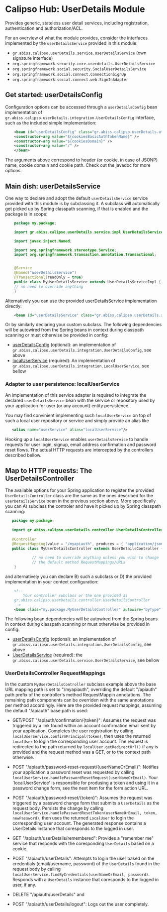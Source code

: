 # Calipso Hub: UserDetails Module

Provides generic, stateless user detail services, including registration, authentication and authorization/ACL.

For an overview of what the module provides, consider the interfaces implemented by the `userDetailsService` 
provided in this module:

 - `gr.abiss.calipso.userDetails.service.UserDetailsService` (own signature interface)
 - `org.springframework.security.core.userdetails.UserDetailsService`
 - `org.springframework.social.security.SocialUserDetailsService`
 - `org.springframework.social.connect.ConnectionSignUp`
 - `org.springframework.social.connect.web.SignInAdapter`



## <a name="userDetailsConfig"> Get started: userDetailsConfig

Configuration options can be accessed through a `userDetailsConfig` bean implementation of 
`gr.abiss.calipso.userDetails.integration.UserDetailsConfig` interface, such as the included simple 
implementation:

```xml
    <bean id="userDetailsConfig" class="gr.abiss.calipso.userDetails.util.SimpleUserDetailsConfig">
	<constructor-arg value="${cookiesBasicAuthTokenName}" />
	<constructor-arg value="${cookiesDomain}" />
	<constructor-arg value="/" />
    </bean>
```

The arguments above correspond to header (or cookie, in case of JSONP) name, cookie domain and 
cookie path. Check out the javadoc for more options.


## <a name="userDetailsService"> Main dish: userDetailsService

One way to declare and adopt the default `userDetailsService` service provided with this module is by 
subclassing it. A subclass will automatically get picked up by Spring classpath scanning, if that 
is enabled and the package is in scope:


```java
    package my.package;

    import gr.abiss.calipso.userDetails.service.impl.UserDetailsServiceImpl;

    import javax.inject.Named;

    import org.springframework.stereotype.Service;
    import org.springframework.transaction.annotation.Transactional;


    @Service
    @Named("userDetailsService")
    @Transactional(readOnly = true)
    public class MyUserDetailsService extends UserDetailsServiceImpl {
	// no need to override anything 
    }
```

Alternatively you can use the provided userDetailsService implementation directly:

```xml
    <bean id="userDetailsService" class="gr.abiss.calipso.userDetails.service.impl.UserDetailsServiceImpl" autowire="byType" />
```

Or by similarly declaring your custom subclass. The following dependencies will be autowired from the Spring beans in 
context during classpath scanning or must otherwise be provided in config:

 - [userDetailsConfig](#userDetailsConfig) (optional): an implementation of `gr.abiss.calipso.userDetails.integration.UserDetailsConfig`, see above
 - [localUserService](#localUserService) (required): An implementation of `gr.abiss.calipso.userDetails.integration.LocalUserService`, see bellow

### <a name="localUserService"> Adapter to user persistence:  localUserService

An implementation of this service adapter is required to integrate the declared `userDetailsService` bean with the service or repository 
used by your application for user (or any account) entity persistence.

You may find convinient implementing such `localUserService` on top of such a local user repository or service and simply provide an alias like

```xml
   <alias name="userService" alias="localUserService"/>
```

Hooking up a `localUserService` enables `userDetailsService` to handle requests for user login, signup, email address confirmation 
and password reset flows. The actual HTTP requests are intercepted by the controllers described bellow.


## <a name="userDetailsController"> Map to HTTP requests: The UserDetailsController

The available options for your Spring application to register the provided `UserDetailsController` class are the same as the ones described 
for the `userDetailsService` bean in the previous section above. More specifically you can A) subclass the controler and 
have it picked up by Spring classpath scanning:


```java
   package my.package;
	
   import gr.abiss.calipso.userDetails.controller.UserDetailsController;
	
   @Controller
   @RequestMapping(value = "/myapiauth", produces = { "application/json", "application/xml" })
   public class MyUserDetailsController extends UserDetailsController {
	   
            // no need to override anything unless you wish to change 
            // the default method RequestMappings/URLs
    }
```

and alternatively you can declare B) such a subclass or D) the provided implementation in your context configuration:

```xml
    <!--
        Your controller subclass or the one provided as
	gr.abiss.calipso.userDetails.controller.UserDetailsController
    -->
    <bean class="my.package.MyUserDetailsController" autowire="byType" />
```

The following bean dependencies will be autowired from the Spring beans in 
context during classpath scanning or must otherwise be provided in config:

 - [userDetailsConfig](#userDetailsConfig) (optional): an implementation of `gr.abiss.calipso.userDetails.integration.UserDetailsConfig`, see above
 - [UserDetailsService](#UserDetailsService) (required): the `gr.abiss.calipso.userDetails.service.UserDetailsService`, see bellow


### UserDetailsController RequestMappings

In the custom `MyUserDetailsController` subclass example above the base URL mapping path is set to "/myapiauth", overriding the
default "/apiauth" path prefix of the controller's method RequestMappin annotations. The remaining path components can be overriden 
with the same annotations per method accordingly. Here are the provided request mappings, assuming the default "/apiauth" base path is used:

 - GET/POST "/apiauth/confirmation/{token}": Assumes the request was triggered by a link found within an account confirmation email sent by your 
application. Completes the user registration by calling `localUserService.confirmPrincipal(token)`, then uses the returned `LocalUser` to 
login the corresponding user account. The request is redirected to the path returned by `localUser.getRedirectUrl()` if any is provided and 
the request method was a GET, or to the context path otherwise.

 - POST "/apiauth/password-reset-request/{userNameOrEmail}": Notifies your application a password reset was requested by calling 
`localUserService.handlePasswordResetRequest(userNameOrEmail)`. Your `localUserService' is responsible for produsing a token and using it 
in a password change form, see the next item for the form action URL.

 - POST "/apiauth/password-reset/{token}": Assumes the request was triggered by a password change form that submits a `UserDetails` as the request body. 
Persists the change by calling `localUserService.handlePasswordResetToken(userNameOrEmail, token, newPassword)`, then uses the returned `LocalUser` to 
login the corresponding user account. The generated response contains a UserDetails instance that coresponds to the logged in user.

 - GET "/apiauth/userDetails/remembered": Provides a "remember me" service that responds with the coresponding `UserDetails` based on a cookie.

 - POST "/apiauth/userDetails": Attempts to login the user based on the credentials (email/username, password) of the `UserDetails` found in the 
request body by calling `localUserService.findByCredentials(userNameOrEmail, password)`. Responds with a `UserDetails` instance that coresponds to the 
logged in user, if any. 

 - DELETE "/apiauth/userDetails" and 

 - POST "/apiauth/userDetails/logout": Logs out the user completely.
